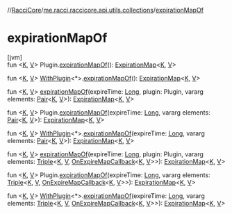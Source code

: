 //[RacciCore](../../index.md)/[me.racci.raccicore.api.utils.collections](index.md)/[expirationMapOf](expiration-map-of.md)

# expirationMapOf

[jvm]\
fun &lt;[K](expiration-map-of.md), [V](expiration-map-of.md)&gt; Plugin.[expirationMapOf](expiration-map-of.md)(): [ExpirationMap](-expiration-map/index.md)&lt;[K](expiration-map-of.md), [V](expiration-map-of.md)&gt;

fun &lt;[K](expiration-map-of.md), [V](expiration-map-of.md)&gt; [WithPlugin](../me.racci.raccicore.api.utils.extensions/-with-plugin/index.md)&lt;*&gt;.[expirationMapOf](expiration-map-of.md)(): [ExpirationMap](-expiration-map/index.md)&lt;[K](expiration-map-of.md), [V](expiration-map-of.md)&gt;

fun &lt;[K](expiration-map-of.md), [V](expiration-map-of.md)&gt; [expirationMapOf](expiration-map-of.md)(expireTime: [Long](https://kotlinlang.org/api/latest/jvm/stdlib/kotlin/-long/index.html), plugin: Plugin, vararg elements: [Pair](https://kotlinlang.org/api/latest/jvm/stdlib/kotlin/-pair/index.html)&lt;[K](expiration-map-of.md), [V](expiration-map-of.md)&gt;): [ExpirationMap](-expiration-map/index.md)&lt;[K](expiration-map-of.md), [V](expiration-map-of.md)&gt;

fun &lt;[K](expiration-map-of.md), [V](expiration-map-of.md)&gt; Plugin.[expirationMapOf](expiration-map-of.md)(expireTime: [Long](https://kotlinlang.org/api/latest/jvm/stdlib/kotlin/-long/index.html), vararg elements: [Pair](https://kotlinlang.org/api/latest/jvm/stdlib/kotlin/-pair/index.html)&lt;[K](expiration-map-of.md), [V](expiration-map-of.md)&gt;): [ExpirationMap](-expiration-map/index.md)&lt;[K](expiration-map-of.md), [V](expiration-map-of.md)&gt;

fun &lt;[K](expiration-map-of.md), [V](expiration-map-of.md)&gt; [WithPlugin](../me.racci.raccicore.api.utils.extensions/-with-plugin/index.md)&lt;*&gt;.[expirationMapOf](expiration-map-of.md)(expireTime: [Long](https://kotlinlang.org/api/latest/jvm/stdlib/kotlin/-long/index.html), vararg elements: [Pair](https://kotlinlang.org/api/latest/jvm/stdlib/kotlin/-pair/index.html)&lt;[K](expiration-map-of.md), [V](expiration-map-of.md)&gt;): [ExpirationMap](-expiration-map/index.md)&lt;[K](expiration-map-of.md), [V](expiration-map-of.md)&gt;

fun &lt;[K](expiration-map-of.md), [V](expiration-map-of.md)&gt; [expirationMapOf](expiration-map-of.md)(expireTime: [Long](https://kotlinlang.org/api/latest/jvm/stdlib/kotlin/-long/index.html), plugin: Plugin, vararg elements: [Triple](https://kotlinlang.org/api/latest/jvm/stdlib/kotlin/-triple/index.html)&lt;[K](expiration-map-of.md), [V](expiration-map-of.md), [OnExpireMapCallback](index.md#747812612%2FClasslikes%2F-1216412040)&lt;[K](expiration-map-of.md), [V](expiration-map-of.md)&gt;&gt;): [ExpirationMap](-expiration-map/index.md)&lt;[K](expiration-map-of.md), [V](expiration-map-of.md)&gt;

fun &lt;[K](expiration-map-of.md), [V](expiration-map-of.md)&gt; Plugin.[expirationMapOf](expiration-map-of.md)(expireTime: [Long](https://kotlinlang.org/api/latest/jvm/stdlib/kotlin/-long/index.html), vararg elements: [Triple](https://kotlinlang.org/api/latest/jvm/stdlib/kotlin/-triple/index.html)&lt;[K](expiration-map-of.md), [V](expiration-map-of.md), [OnExpireMapCallback](index.md#747812612%2FClasslikes%2F-1216412040)&lt;[K](expiration-map-of.md), [V](expiration-map-of.md)&gt;&gt;): [ExpirationMap](-expiration-map/index.md)&lt;[K](expiration-map-of.md), [V](expiration-map-of.md)&gt;

fun &lt;[K](expiration-map-of.md), [V](expiration-map-of.md)&gt; [WithPlugin](../me.racci.raccicore.api.utils.extensions/-with-plugin/index.md)&lt;*&gt;.[expirationMapOf](expiration-map-of.md)(expireTime: [Long](https://kotlinlang.org/api/latest/jvm/stdlib/kotlin/-long/index.html), vararg elements: [Triple](https://kotlinlang.org/api/latest/jvm/stdlib/kotlin/-triple/index.html)&lt;[K](expiration-map-of.md), [V](expiration-map-of.md), [OnExpireMapCallback](index.md#747812612%2FClasslikes%2F-1216412040)&lt;[K](expiration-map-of.md), [V](expiration-map-of.md)&gt;&gt;): [ExpirationMap](-expiration-map/index.md)&lt;[K](expiration-map-of.md), [V](expiration-map-of.md)&gt;
